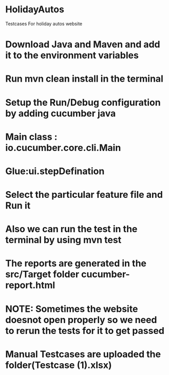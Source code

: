 # HolidayAutos
Testcases For holiday autos website
# Download Java and Maven and add it to the environment variables
# Run mvn clean install in the terminal
# Setup the Run/Debug configuration by adding cucumber java
# Main class : io.cucumber.core.cli.Main
# Glue:ui.stepDefination
# Select the particular feature file and Run it
# Also we can run the test in the terminal by using mvn test
# The reports are generated in the src/Target folder cucumber-report.html
# NOTE: Sometimes the  website doesnot open properly so we need to rerun the tests for it to get passed
# Manual Testcases are uploaded the folder(Testcase (1).xlsx)
#
#
